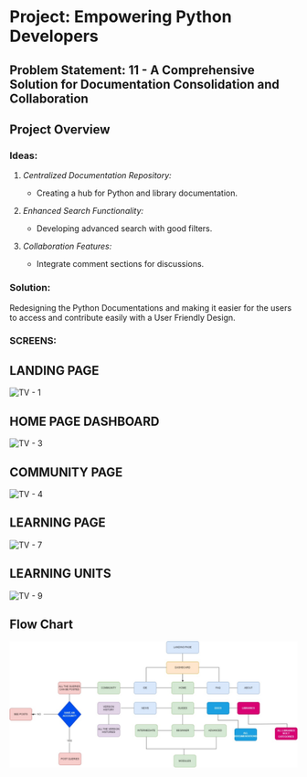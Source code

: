 # Project: Empowering Python Developers

## Problem Statement: 11 - A Comprehensive Solution for Documentation Consolidation and Collaboration

## Project Overview

### Ideas:
1. *Centralized Documentation Repository:*
   - Creating a hub for Python and library documentation.
  
2. *Enhanced Search Functionality:*
   - Developing advanced search with good filters.
  
3. *Collaboration Features:*
   - Integrate comment sections for discussions.
  

### Solution:
Redesigning the Python Documentations and making it easier for the users to access and contribute easily with a User Friendly Design.

### SCREENS:

## LANDING PAGE
![TV - 1](https://github.com/kSharugeshwaran/Python_Docs/assets/142793019/1729a4f8-634e-473a-af33-ca03dde73401)

## HOME PAGE DASHBOARD
![TV - 3](https://github.com/kSharugeshwaran/Python_Docs/assets/142793019/6063c665-3d18-4915-8503-3d49c1763824)

## COMMUNITY PAGE
![TV - 4](https://github.com/kSharugeshwaran/Python_Docs/assets/142793019/11ea4e39-d1de-4075-b70b-b771bd5d57bb)

## LEARNING PAGE
![TV - 7](https://github.com/kSharugeshwaran/Python_Docs/assets/142793019/57da020b-f7cf-4614-9e0f-42ae615e6d5b)

## LEARNING UNITS
![TV - 9](https://github.com/kSharugeshwaran/Python_Docs/assets/142793019/40aff61a-e06d-4cfa-a6fa-16ab363dca63)

## Flow Chart

![](<WhatsApp Image 2024-02-29 at 23.46.34_bd4be9ef.jpg>)
